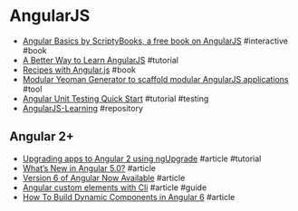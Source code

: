 # AngularJS

- [Angular Basics by ScriptyBooks, a free book on AngularJS](http://www.angularjsbook.com) #interactive #book
- [A Better Way to Learn AngularJS](https://thinkster.io/a-better-way-to-learn-angularjs) #tutorial
- [Recipes with Angular.js](http://fdietz.github.io/recipes-with-angular-js/index.html) #book
- [Modular Yeoman Generator to scaffold modular AngularJS applications](http://newaeonweb.com.br/generator-angm) #tool
- [Angular Unit Testing Quick Start](http://angulartestingquickstart.com) #tutorial #testing
- [AngularJS-Learning](https://github.com/jmcunningham/AngularJS-Learning) #repository

## Angular 2+

- [Upgrading apps to Angular 2 using ngUpgrade](http://blog.thoughtram.io/angular/2015/10/24/upgrading-apps-to-angular-2-using-ngupgrade.html) #article #tutorial
- [What’s New in Angular 5.0?](https://www.tatvasoft.com/blog/whats-new-in-angular-5-0) #article
- [Version 6 of Angular Now Available](https://blog.angular.io/version-6-of-angular-now-available-cc56b0efa7a4) #article
- [Angular custom elements with Cli](http://www.dzurico.com/angular-custom-elements-with-cli/) #article #guide
- [How To Build Dynamic Components in Angular 6](https://blog.bitsrc.io/how-to-build-dynamic-components-in-angular-6-41f50abddc64) #article